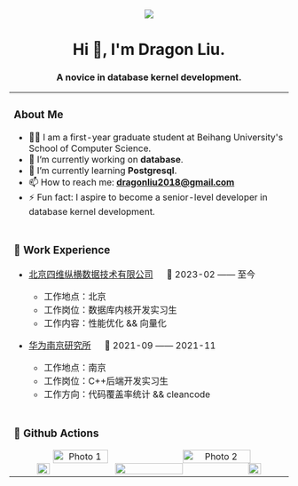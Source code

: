 <h1 align="center">
    <img src="https://readme-typing-svg.herokuapp.com/?lines=printf(%22Hello%2C%20World!%22);Welcome%20to%20my%20Github!&center=true&size=27">
</h1>

<h1 align="center">Hi 👋, I'm Dragon Liu.</h1>
<h3 align="center">A novice in database kernel development.</h3>

<table align="center">
<tr><td>

###  About Me
- 🧑‍💻 I am a first-year graduate student at Beihang University's School of Computer Science.
- 🔭 I’m currently working on **database**.
- 🌱 I’m currently learning **Postgresql**.
- 📫 How to reach me: **dragonliu2018@gmail.com**
- ⚡ Fun fact: I aspire to become a senior-level developer in database kernel development.
<!-- - 😄 Pronouns: ...
- 👯 I’m looking to collaborate on ...
- 🤔 I’m looking for help with ...
- 💬 Ask me about ... -->

</td></tr>
    
<tr>
<td>
  
### 🏢 Work Experience

- [北京四维纵横数据技术有限公司](https://www.ymatrix.cn/) &emsp; 📌 2023-02 —— 至今
  - 工作地点：北京
  - 工作岗位：数据库内核开发实习生
  - 工作内容：性能优化 && 向量化

- [华为南京研究所](https://www.huawei.com/cn/gallery/photos/facilities/nanjing-research-center-b) &emsp; 📌 2021-09 —— 2021-11
  - 工作地点：南京
  - 工作岗位：C++后端开发实习生
  - 工作方向：代码覆盖率统计 && cleancode

</td>
</tr>

<tr>
    <td>
        
### 🎉 Github Actions

<div style="text-align: center;">
  <img src="https://readmestats.999857.xyz/api/top-langs?username=dragonliu2018&show_icons=true&locale=en&layout=compact" alt="Photo 1" style="display: inline-block; width: 45%;">
  <img align="right" src="https://readmestats.999857.xyz/api?username=dragonliu2018&show_icons=true&locale=en" alt="Photo 2" style="display: inline-block; width: 50%;">
</div>

<div style="text-align: center;">
<img align="left" src="https://cdn.jsdelivr.net/gh/sun0225SUN/sun0225SUN/assets/images/left.png" style="display: inline-block; width: 22%;" />
<img align="center" src="https://github-readme-streak-stats.herokuapp.com/?user=dragonliu2018&" style="display: inline-block; width: 50%;" />
<img align="right" src="https://cdn.jsdelivr.net/gh/sun0225SUN/sun0225SUN/assets/images/right.png" style="display: inline-block; width: 22%;" />
</div>
        
</td>
</tr>

</table>



